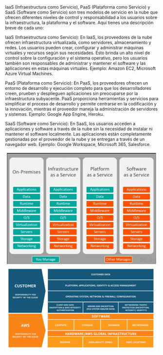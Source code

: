 IaaS (Infraestructura como Servicio), 
PaaS (Plataforma como Servicio) y 
SaaS (Software como Servicio) 
son tres modelos de servicio en la nube que ofrecen diferentes niveles de control y responsabilidad a los usuarios sobre la infraestructura, la plataforma y el software. Aquí tienes una descripción breve de cada uno:

IaaS (Infraestructura como Servicio): En IaaS, los proveedores de la nube ofrecen infraestructura virtualizada, como servidores, almacenamiento y redes. Los usuarios pueden crear, configurar y administrar máquinas virtuales y recursos según sus necesidades. Esto brinda un alto nivel de control sobre la configuración y el sistema operativo, pero los usuarios también son responsables de administrar y mantener el software y las aplicaciones en estas máquinas virtuales.
Ejemplo: Amazon EC2, Microsoft Azure Virtual Machines.

PaaS (Plataforma como Servicio): En PaaS, los proveedores ofrecen un entorno de desarrollo y ejecución completo para que los desarrolladores creen, prueben y desplieguen aplicaciones sin preocuparse por la infraestructura subyacente. PaaS proporciona herramientas y servicios para simplificar el proceso de desarrollo y permite centrarse en la codificación y la innovación, mientras el proveedor maneja la administración de servidores y sistemas.
Ejemplo: Google App Engine, Heroku.

SaaS (Software como Servicio): En SaaS, los usuarios acceden a aplicaciones y software a través de la nube sin la necesidad de instalar ni mantener el software localmente. Las aplicaciones están completamente gestionadas por el proveedor de la nube y se entregan a través de un navegador web.
Ejemplo: Google Workspace, Microsoft 365, Salesforce.

![Alt text](./assets/image-1.png)
![Alt text](./assets/image2.png)